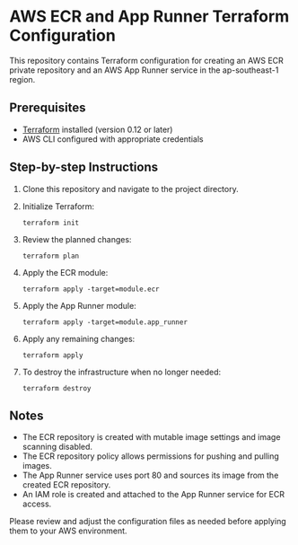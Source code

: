# AWS ECR and App Runner Terraform Configuration

This repository contains Terraform configuration for creating an AWS ECR private repository and an AWS App Runner service in the ap-southeast-1 region.

## Prerequisites

- [Terraform](https://www.terraform.io/downloads.html) installed (version 0.12 or later)
- AWS CLI configured with appropriate credentials

## Step-by-step Instructions

1. Clone this repository and navigate to the project directory.

2. Initialize Terraform:
   ```
   terraform init
   ```

3. Review the planned changes:
   ```
   terraform plan
   ```

4. Apply the ECR module:
   ```
   terraform apply -target=module.ecr
   ```

5. Apply the App Runner module:
   ```
   terraform apply -target=module.app_runner
   ```

6. Apply any remaining changes:
   ```
   terraform apply
   ```

7. To destroy the infrastructure when no longer needed:
   ```
   terraform destroy
   ```

## Notes

- The ECR repository is created with mutable image settings and image scanning disabled.
- The ECR repository policy allows permissions for pushing and pulling images.
- The App Runner service uses port 80 and sources its image from the created ECR repository.
- An IAM role is created and attached to the App Runner service for ECR access.

Please review and adjust the configuration files as needed before applying them to your AWS environment.
